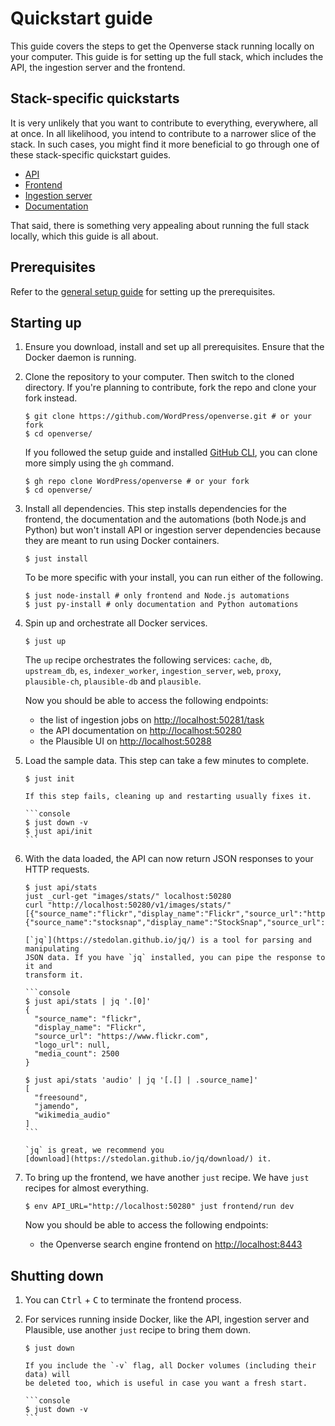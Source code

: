# Quickstart guide

<!-- the main entrypoint of the Openverse documentation system -->

This guide covers the steps to get the Openverse stack running locally on your
computer. This guide is for setting up the full stack, which includes the API,
the ingestion server and the frontend.

## Stack-specific quickstarts

It is very unlikely that you want to contribute to everything, everywhere, all
at once. In all likelihood, you intend to contribute to a narrower slice of the
stack. In such cases, you might find it more beneficial to go through one of
these stack-specific quickstart guides.

- [API](./api/quickstart.md)
- [Frontend](./frontend/quickstart.md)
- [Ingestion server](./ingestion_server/quickstart.md)
- [Documentation](./documentation/quickstart.md)

That said, there is something very appealing about running the full stack locally, which this guide is all about.

## Prerequisites

Refer to the [general setup guide](./general_setup.md) for setting up the
prerequisites.

## Starting up

1. Ensure you download, install and set up all prerequisites. Ensure that the
   Docker daemon is running.

2. Clone the repository to your computer. Then switch to the cloned directory.
   If you're planning to contribute, fork the repo and clone your fork instead.

   ```console
   $ git clone https://github.com/WordPress/openverse.git # or your fork
   $ cd openverse/
   ```

   If you followed the setup guide and installed
   [GitHub CLI](./general_setup.md#github-cli), you can clone more simply using
   the `gh` command.

   ```console
   $ gh repo clone WordPress/openverse # or your fork
   $ cd openverse/
   ```

3. Install all dependencies. This step installs dependencies for the frontend,
   the documentation and the automations (both Node.js and Python) but won't
   install API or ingestion server dependencies because they are meant to run
   using Docker containers.

   ```console
   $ just install
   ```

   To be more specific with your install, you can run either of the following.

   ```console
   $ just node-install # only frontend and Node.js automations
   $ just py-install # only documentation and Python automations
   ```

4. Spin up and orchestrate all Docker services.

   ```console
   $ just up
   ```

   The `up` recipe orchestrates the following services: `cache`, `db`,
   `upstream_db`, `es`, `indexer_worker`, `ingestion_server`, `web`, `proxy`,
   `plausible-ch`, `plausible-db` and `plausible`.

   Now you should be able to access the following endpoints:

   - the list of ingestion jobs on
     [http://localhost:50281/task](http://localhost:50281/task)
   - the API documentation on [http://localhost:50280](http://localhost:50280)
   - the Plausible UI on [http://localhost:50288](http://localhost:50288)

5. Load the sample data. This step can take a few minutes to complete.

   ```console
   $ just init
   ```

   ````{admonition} Troubleshooting
   If this step fails, cleaning up and restarting usually fixes it.

   ```console
   $ just down -v
   $ just api/init
   ```
   ````

6. With the data loaded, the API can now return JSON responses to your HTTP
   requests.

   ```console
   $ just api/stats
   just _curl-get "images/stats/" localhost:50280
   curl "http://localhost:50280/v1/images/stats/"
   [{"source_name":"flickr","display_name":"Flickr","source_url":"https://www.flickr.com","logo_url":null,"media_count":2500},{"source_name":"stocksnap","display_name":"StockSnap","source_url":"https://stocksnap.io","logo_url":null,"media_count":2500}]%
   ```

   ````{tip}
   [`jq`](https://stedolan.github.io/jq/) is a tool for parsing and manipulating
   JSON data. If you have `jq` installed, you can pipe the response to it and
   transform it.

   ```console
   $ just api/stats | jq '.[0]'
   {
     "source_name": "flickr",
     "display_name": "Flickr",
     "source_url": "https://www.flickr.com",
     "logo_url": null,
     "media_count": 2500
   }

   $ just api/stats 'audio' | jq '[.[] | .source_name]'
   [
     "freesound",
     "jamendo",
     "wikimedia_audio"
   ]
   ```

   `jq` is great, we recommend you
   [download](https://stedolan.github.io/jq/download/) it.
   ````

7. To bring up the frontend, we have another `just` recipe. We have `just`
   recipes for almost everything.

   ```console
   $ env API_URL="http://localhost:50280" just frontend/run dev
   ```

   Now you should be able to access the following endpoints:

   - the Openverse search engine frontend on
     [http://localhost:8443](http://localhost:8443)

## Shutting down

1. You can <kbd>Ctrl</kbd> + <kbd>C</kbd> to terminate the frontend process.

2. For services running inside Docker, like the API, ingestion server and
   Plausible, use another `just` recipe to bring them down.

   ```console
   $ just down
   ```

   ````{tip}
   If you include the `-v` flag, all Docker volumes (including their data) will
   be deleted too, which is useful in case you want a fresh start.

   ```console
   $ just down -v
   ```
   ````
